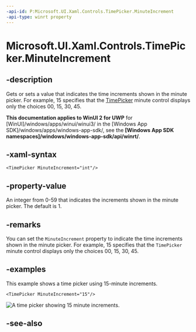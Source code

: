 ```yaml
---
-api-id: P:Microsoft.UI.Xaml.Controls.TimePicker.MinuteIncrement
-api-type: winrt property
---
```


<!-- Property syntax
public int MinuteIncrement { get;  set; }
-->

# Microsoft.UI.Xaml.Controls.TimePicker.MinuteIncrement

## -description
Gets or sets a value that indicates the time increments shown in the minute picker. For example, 15 specifies that the [TimePicker](timepicker.md) minute control displays only the choices 00, 15, 30, 45.

**This documentation applies to WinUI 2 for UWP** for [WinUI]/windows/apps/winui/winui3/ in the [Windows App SDK]/windows/apps/windows-app-sdk/, see the **[Windows App SDK namespaces]/windows/windows-app-sdk/api/winrt/**.

## -xaml-syntax
```xaml
<TimePicker MinuteIncrement="int"/>
```

## -property-value

An integer from 0-59 that indicates the increments shown in the minute picker. The default is 1.

## -remarks

You can set the `MinuteIncrement` property to indicate the time increments shown in the minute picker. For example, 15 specifies that the `TimePicker` minute control displays only the choices 00, 15, 30, 45.

## -examples

This example shows a time picker using 15-minute increments.

```xaml
<TimePicker MinuteIncrement="15"/>
```

![A time picker showing 15 minute increments.](images/date-time/time-picker-minute-increment.png)

## -see-also
